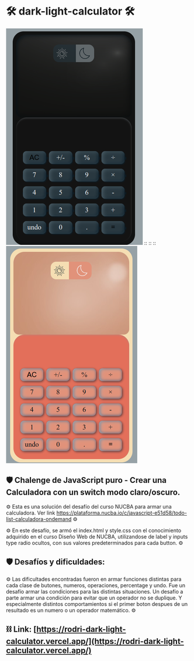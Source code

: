 # :hammer_and_wrench: dark-light-calculator :hammer_and_wrench: 

![Dark Calculator screenshot image](./dark-screenshot.png)
:: :: ::
![Light Calculator screenshot image](./lighten-screenshot.png)

## :shield: Chalenge de JavaScript puro - Crear una Calculadora con un switch modo claro/oscuro.

:gear:  Esta es una solución del desafío del curso NUCBA para armar una calculadora. Ver link https://plataforma.nucba.io/c/javascript-e51d58/todo-list-calculadora-ondemand  :gear:

:gear:  En este desafío, se armó el index.html y style.css con el conocimiento adquirido en el curso Diseño Web de NUCBA, utilizandose de label y inputs type radio ocultos, con sus valores predeterminados para cada button.  :gear:

## :shield: Desafíos y dificuldades:

:gear:  Las dificultades encontradas fueron en armar funciones distintas para cada clase de butones, numeros, operaciones, percentage y undo. Fue un desafío armar las condiciones para las distintas situaciones. Un desafío a parte armar una condición para evitar que un operador no se duplique. Y especialmente distintos comportamientos si el primer boton despues de un resultado es un numero o un operador matemático.  :gear:

## :chains: Link: [https://rodri-dark-light-calculator.vercel.app/](https://rodri-dark-light-calculator.vercel.app/)
